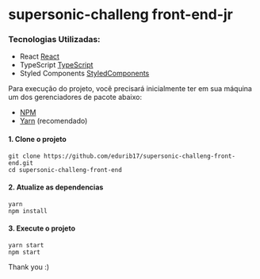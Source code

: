 # supersonic-challeng front-end-jr

### Tecnologias Utilizadas:

- React [React](https://pt-br.reactjs.org/)
- TypeScript [TypeScript](https://www.typescriptlang.org/)
- Styled Components [StyledComponents](https://styled-components.com/)

<p>Para execução do projeto, você precisará inicialmente ter em sua máquina um dos gerenciadores de pacote abaixo: </p>

- [NPM](https://www.npmjs.com/)
- [Yarn](https://yarnpkg.com/lang/en/) (recomendado)

<p>

#### 1. Clone o projeto

```
git clone https://github.com/edurib17/supersonic-challeng-front-end.git
cd supersonic-challeng-front-end
```

#### 2. Atualize as dependencias

```
yarn
npm install
```

#### 3. Execute o projeto

```
yarn start
npm start
```

Thank you :)
